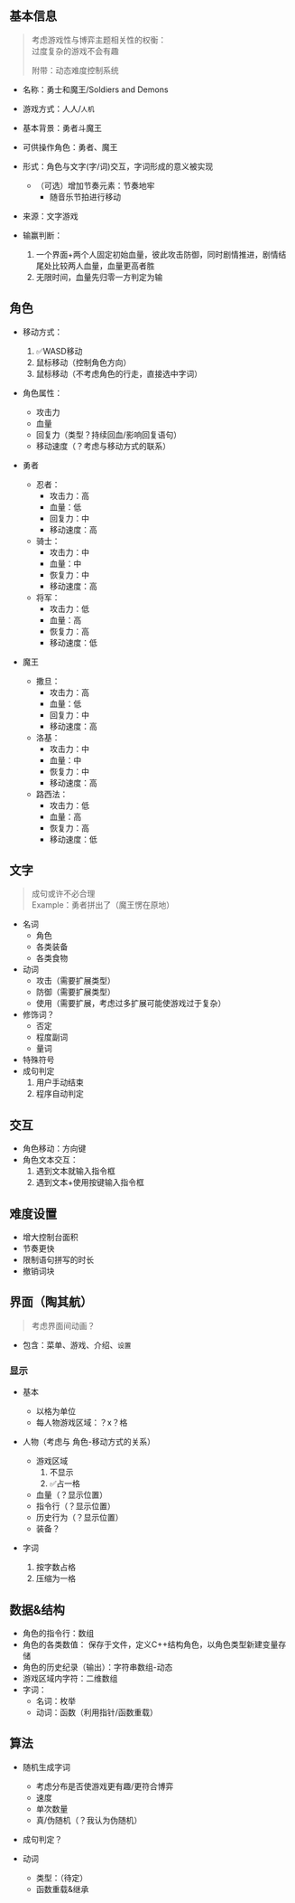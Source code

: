 ## 基本信息

> 考虑游戏性与博弈主题相关性的权衡：  
> 过度复杂的游戏不会有趣
> 
> 附带：动态难度控制系统

- 名称：勇士和魔王/Soldiers and Demons
- 游戏方式：人人/`人机`
- 基本背景：勇者斗魔王
- 可供操作角色：勇者、魔王
- 形式：角色与文字(字/词)交互，字词形成的意义被实现
	- （可选）增加节奏元素：节奏地牢
		- 随音乐节拍进行移动
- 来源：文字游戏

- 输赢判断：
	1. 一个界面+两个人固定初始血量，彼此攻击防御，同时剧情推进，剧情结尾处比较两人血量，血量更高者胜
	2. 无限时间，血量先归零一方判定为输

## 角色

- 移动方式：
	1. ✅WASD移动
	2. 鼠标移动（控制角色方向）
	3. 鼠标移动（不考虑角色的行走，直接选中字词）

- 角色属性：
	- 攻击力
	- 血量
	- 回复力（类型？持续回血/影响回复语句）
	- 移动速度（？考虑与移动方式的联系）

- 勇者
	- 忍者：
		- 攻击力：高
		- 血量：低
		- 回复力：中
		- 移动速度：高
	- 骑士：
		- 攻击力：中
		- 血量：中
		- 恢复力：中
		- 移动速度：高
	- 将军：
		- 攻击力：低
		- 血量：高
		- 恢复力：高
		- 移动速度：低

- 魔王
	- 撒旦：
		- 攻击力：高
		- 血量：低
		- 回复力：中
		- 移动速度：高
	- 洛基：
		- 攻击力：中
		- 血量：中
		- 恢复力：中
		- 移动速度：高
	- 路西法：
		- 攻击力：低
		- 血量：高
		- 恢复力：高
		- 移动速度：低

## 文字

> 成句或许不必合理  
> Example：勇者拼出了（魔王愣在原地）

- 名词
	- 角色
	- 各类装备
	- 各类食物
- 动词
	- 攻击（需要扩展类型）
	- 防御（需要扩展类型）
	- 使用（需要扩展，考虑过多扩展可能使游戏过于复杂）
- 修饰词？
	- 否定
	- 程度副词
	- 量词
- 特殊符号
- 成句判定
	1. 用户手动结束
	2. 程序自动判定

## 交互

- 角色移动：方向键
- 角色文本交互：
	1. 遇到文本就输入指令框
 	2. 遇到文本+使用按键输入指令框

## 难度设置

- 增大控制台面积
- 节奏更快
- 限制语句拼写的时长
- 撤销词块

## 界面（陶其航）

> 考虑界面间动画？

- 包含：菜单、游戏、介绍、`设置`

### 显示

- 基本
	- 以格为单位
	- 每人物游戏区域：？x？格

- 人物（考虑与 角色-移动方式的关系）
	- 游戏区域
		1. 不显示
		2. ✅占一格
	- 血量（？显示位置）
	- 指令行（？显示位置）
	- 历史行为（？显示位置）
	- 装备？

- 字词
	1. 按字数占格
	2. 压缩为一格

## 数据&结构

- 角色的指令行：数组
- 角色的各类数值：
	保存于文件，定义C++结构角色，以角色类型新建变量存储
- 角色的历史纪录（输出）：字符串数组-动态
- 游戏区域内字符：二维数组
- 字词：
	- 名词：枚举
	- 动词：函数（利用指针/函数重载）

## 算法

- 随机生成字词
	- 考虑分布是否使游戏更有趣/更符合博弈
	- 速度
	- 单次数量
	- 真/伪随机（？我认为伪随机）

- 成句判定？
- 动词
	- 类型：（待定）
	- 函数重载&继承
